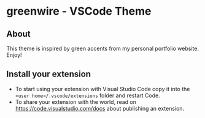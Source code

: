 # greenwire - VSCode Theme

## About
This theme is inspired by green accents from my personal portfolio website.
Enjoy!

## Install your extension

* To start using your extension with Visual Studio Code copy it into the `<user home>/.vscode/extensions` folder and restart Code.
* To share your extension with the world, read on https://code.visualstudio.com/docs about publishing an extension.
